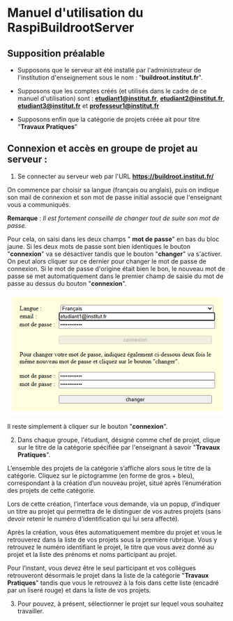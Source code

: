 # Manuel d'utilisation du RaspiBuildrootServer

## Supposition préalable

- Supposons que le serveur ait été installé par l'administrateur de l'institution d'enseignement
sous le nom : "**buildroot.institut.fr**".

- Supposons que les comptes créés (et utilisés dans le cadre de ce manuel d'utilisation) sont :
**etudiant1@institut.fr**, **etudiant2@institut.fr**, **etudiant3@institut.fr**
et **professeur1@institut.fr**

- Supposons enfin que la catégorie de projets créée ait pour titre "**Travaux Pratiques**"

## Connexion et accès en groupe de projet au serveur :

1. Se connecter au serveur web par l'URL **https://buildroot.institut.fr/**

On commence par choisir sa langue (français ou anglais), puis on indique son mail de connexion
et son mot de passe initial associé que l'enseignant vous a communiqués.

**Remarque** : *Il est fortement conseillé de changer tout de suite son mot de passe.*

Pour cela, on saisi dans les deux champs " **mot de passe**" en bas du bloc jaune.
Si les deux mots de passe sont bien identiques le bouton "**connexion**" va se désactiver
tandis que le bouton "**changer**" va s'activer.
On peut alors cliquer sur ce dernier pour changer le mot de passe de connexion.
Si le mot de passe d'origine était bien le bon, le nouveau mot de passe se met automatiquement
dans le premier champ de saisie du mot de passe au dessus du bouton "**connexion**".

![Connexion](img_fr/login.png)

Il reste simplement à cliquer sur le bouton "**connexion**".

2. Dans chaque groupe, l'étudiant, désigné comme chef de projet, clique sur le titre de
la catégorie spécifiée par l'enseignant à savoir "**Travaux Pratiques**".

L’ensemble des projets de la catégorie s’affiche alors sous le titre de la catégorie.
Cliquez sur le pictogramme (en forme de gros + bleu), correspondant à la création d’un
nouveau projet, situé après l’énumération des projets de cette catégorie.

Lors de cette création, l’interface vous demande, via un popup, d’indiquer un titre
au projet qui permettra de le distinguer de vos autres projets (sans devoir retenir
le numéro d’identification qui lui sera affecté).

Après la création, vous êtes automatiquement membre du projet et vous le retrouverez
dans la liste de vos projets sous la première rubrique.
Vous y retrouvez le numéro identifiant le projet, le titre que vous avez donné au
projet et la liste des prénoms et noms participant au projet.  

Pour l’instant, vous devez être le seul participant et vos collègues retrouveront
désormais le projet dans la liste de la catégorie "**Travaux Pratiques**" tandis que
vous le retrouvez à la fois dans cette liste (encadré par un liseré rouge) et dans
la liste de vos projets.

3. Pour pouvez, à présent, sélectionner le projet sur lequel vous souhaitez travailler.






